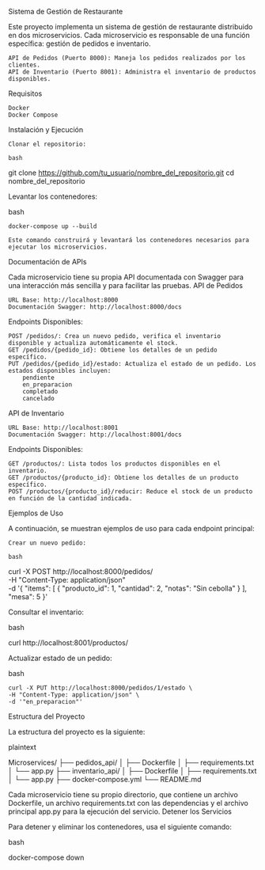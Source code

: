 Sistema de Gestión de Restaurante

Este proyecto implementa un sistema de gestión de restaurante distribuido en dos microservicios. Cada microservicio es responsable de una función específica: gestión de pedidos e inventario.

    API de Pedidos (Puerto 8000): Maneja los pedidos realizados por los clientes.
    API de Inventario (Puerto 8001): Administra el inventario de productos disponibles.

Requisitos

    Docker
    Docker Compose

Instalación y Ejecución

    Clonar el repositorio:

    bash

git clone https://github.com/tu_usuario/nombre_del_repositorio.git
cd nombre_del_repositorio

Levantar los contenedores:

bash

    docker-compose up --build

    Este comando construirá y levantará los contenedores necesarios para ejecutar los microservicios.

Documentación de APIs

Cada microservicio tiene su propia API documentada con Swagger para una interacción más sencilla y para facilitar las pruebas.
API de Pedidos

    URL Base: http://localhost:8000
    Documentación Swagger: http://localhost:8000/docs

Endpoints Disponibles:

    POST /pedidos/: Crea un nuevo pedido, verifica el inventario disponible y actualiza automáticamente el stock.
    GET /pedidos/{pedido_id}: Obtiene los detalles de un pedido específico.
    PUT /pedidos/{pedido_id}/estado: Actualiza el estado de un pedido. Los estados disponibles incluyen:
        pendiente
        en_preparacion
        completado
        cancelado

API de Inventario

    URL Base: http://localhost:8001
    Documentación Swagger: http://localhost:8001/docs

Endpoints Disponibles:

    GET /productos/: Lista todos los productos disponibles en el inventario.
    GET /productos/{producto_id}: Obtiene los detalles de un producto específico.
    POST /productos/{producto_id}/reducir: Reduce el stock de un producto en función de la cantidad indicada.

Ejemplos de Uso

A continuación, se muestran ejemplos de uso para cada endpoint principal:

    Crear un nuevo pedido:

    bash

curl -X POST http://localhost:8000/pedidos/ \
-H "Content-Type: application/json" \
-d '{
      "items": [
        {
          "producto_id": 1,
          "cantidad": 2,
          "notas": "Sin cebolla"
        }
      ],
      "mesa": 5
    }'

Consultar el inventario:

bash

curl http://localhost:8001/productos/

Actualizar estado de un pedido:

bash

    curl -X PUT http://localhost:8000/pedidos/1/estado \
    -H "Content-Type: application/json" \
    -d '"en_preparacion"'

Estructura del Proyecto

La estructura del proyecto es la siguiente:

plaintext

Microservices/
├── pedidos_api/
│   ├── Dockerfile
│   ├── requirements.txt
│   └── app.py
├── inventario_api/
│   ├── Dockerfile
│   ├── requirements.txt
│   └── app.py
├── docker-compose.yml
└── README.md

Cada microservicio tiene su propio directorio, que contiene un archivo Dockerfile, un archivo requirements.txt con las dependencias y el archivo principal app.py para la ejecución del servicio.
Detener los Servicios

Para detener y eliminar los contenedores, usa el siguiente comando:

bash

docker-compose down